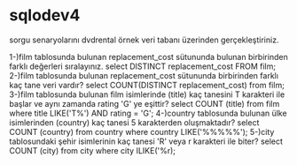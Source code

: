 # sqlodev4
 sorgu senaryolarını dvdrental örnek veri tabanı üzerinden gerçekleştiriniz.

1-)film tablosunda bulunan replacement_cost sütununda bulunan birbirinden farklı değerleri sıralayınız.
select DISTINCT replacement_cost FROM film;
2-)film tablosunda bulunan replacement_cost sütununda birbirinden farklı kaç tane veri vardır?
select COUNT(DISTINCT replacement_cost) from film;
3-)film tablosunda bulunan film isimlerinde (title) kaç tanesini T karakteri ile başlar ve aynı zamanda rating 'G' ye eşittir?
select COUNT (title) from film where title LIKE('T%') AND rating = 'G';
4-)country tablosunda bulunan ülke isimlerinden (country) kaç tanesi 5 karakterden oluşmaktadır?
select COUNT (country) from country where country LIKE('%%%%%');
5-)city tablosundaki şehir isimlerinin kaç tanesi 'R' veya r karakteri ile biter?
select COUNT (city) from city where city ILIKE('%r);
